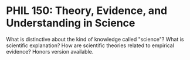 # PHIL 150: Theory, Evidence, and Understanding in Science

What is distinctive about the kind of knowledge called "science"? What is scientific explanation? How are scientific theories related to empirical evidence? Honors version available.